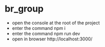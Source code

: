 # br_group
- open the console at the root of the project  
- enter the command npm i  
- enter the command npm run dev  
- open in browser http://localhost:3000/  
